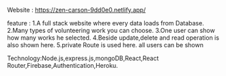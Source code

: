Website : https://zen-carson-9dd0e0.netlify.app/

feature : 
1.A full stack website where every data loads from Database. 
2.Many types of volunteering work you can choose.
3.One user can show how many works he selected.
4.Beside update,delete and read operation is also shown here. 
5.private Route is used here. all users can be shown

Technology:Node.js,express.js,mongoDB,React,React Router,Firebase,Authentication,Heroku.
